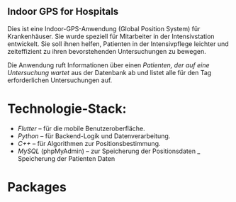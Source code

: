 ## Indoor GPS for Hospitals 

Dies ist eine Indoor-GPS-Anwendung (Global Position System) für Krankenhäuser. Sie wurde speziell für Mitarbeiter in der Intensivstation entwickelt. Sie soll ihnen helfen, Patienten in der Intensivpflege leichter und zeiteffizient zu ihren bevorstehenden Untersuchungen zu bewegen.

Die Anwendung ruft Informationen über einen *Patienten, der auf eine Untersuchung wartet* aus der Datenbank ab und listet alle für den Tag erforderlichen Untersuchungen auf.

# Technologie-Stack:
- *Flutter* – für die mobile Benutzeroberfläche.
- *Python* – für Backend-Logik und Datenverarbeitung.
- *C++* – für Algorithmen zur Positionsbestimmung.
- *MySQL* (phpMyAdmin) 
    – zur Speicherung der Positionsdaten
    _ Speicherung der Patienten Daten 


# Packages 
